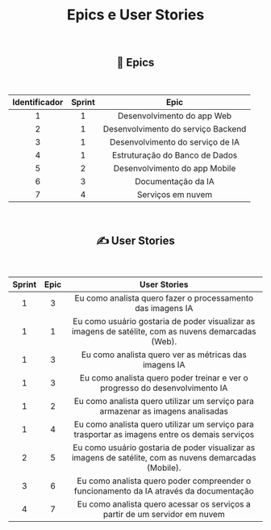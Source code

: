<h1 align="center"> Epics e User Stories</h1>

<br>
<div align="center">
  <h2> 💭 Epics</h2>
<br>
  
  | Identificador | Sprint | Epic |
  |:--------------:|:-----:|:-----:|
  | 1 | 1 | Desenvolvimento do app Web |
  | 2 | 1 | Desenvolvimento do serviço Backend |
  | 3 | 1 | Desenvolvimento do serviço de IA |
  | 4 | 1 | Estruturação do Banco de Dados |
  | 5 | 2 | Desenvolvimento do app Mobile |
  | 6 | 3 | Documentação da IA |
  | 7 | 4 | Serviços em nuvem |
</div>
<br>
<div align="center">
<h2> ✍️ User Stories </h2>
  
  <br>
  
  | Sprint | Epic | User Stories |
  |:--------------:|:-----:|:-----:|
  | 1 | 3 | Eu como analista quero fazer o processamento das imagens IA |
  | 1 | 1 | Eu como usuário gostaria de poder visualizar as imagens de satélite, com as nuvens demarcadas (Web). |
  | 1 | 3 | Eu como analista quero ver as métricas das imagens IA |
  | 1 | 3 | Eu como analista quero poder treinar e ver o progresso do desenvolvimento IA |
  | 1 | 2 | Eu como analista quero utilizar um serviço para armazenar as imagens analisadas |
  | 1 | 4 | Eu como analista quero utilizar um serviço para trasportar as imagens entre os demais serviços |
  | 2 | 5 | Eu como usuário gostaria de poder visualizar as imagens de satélite, com as nuvens demarcadas (Mobile). |
  | 3 | 6 | Eu como analista quero poder compreender o funcionamento da IA através da documentação |
  | 4 | 7 | Eu como analista quero acessar os serviços a partir de um servidor em nuvem |

</div>
